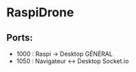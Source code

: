 RaspiDrone
===
Ports:
---
- 1000 : Raspi -> Desktop GÉNÉRAL
- 1050 : Navigateur <-> Desktop Socket.io
